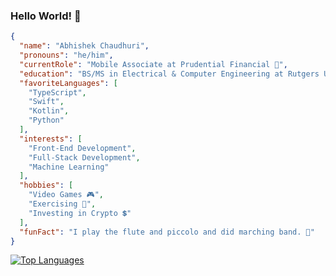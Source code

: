 ### Hello World! 👋

<!--
**Abhiek187/Abhiek187** is a ✨ _special_ ✨ repository because its `README.md` (this file) appears on your GitHub profile.

Here are some ideas to get you started:

- 🔭 I’m currently working on ...
- 🌱 I’m currently learning ...
- 👯 I’m looking to collaborate on ...
- 🤔 I’m looking for help with ...
- 💬 Ask me about ...
- 📫 How to reach me: ...
- 😄 Pronouns: ...
- ⚡ Fun fact: ...
-->

```json
{
  "name": "Abhishek Chaudhuri",
  "pronouns": "he/him",
  "currentRole": "Mobile Associate at Prudential Financial 📱",
  "education": "BS/MS in Electrical & Computer Engineering at Rutgers University ⚡",
  "favoriteLanguages": [
    "TypeScript",
    "Swift",
    "Kotlin",
    "Python"
  ],
  "interests": [
    "Front-End Development",
    "Full-Stack Development",
    "Machine Learning"
  ],
  "hobbies": [
    "Video Games 🎮",
    "Exercising 💓",
    "Investing in Crypto 💲"
  ],
  "funFact": "I play the flute and piccolo and did marching band. 🎼"
}
```

[![Top Languages](https://github-readme-stats.vercel.app/api/top-langs/?username=abhiek187&layout=compact&langs_count=8&theme=merko)](https://github.com/anuraghazra/github-readme-stats)
